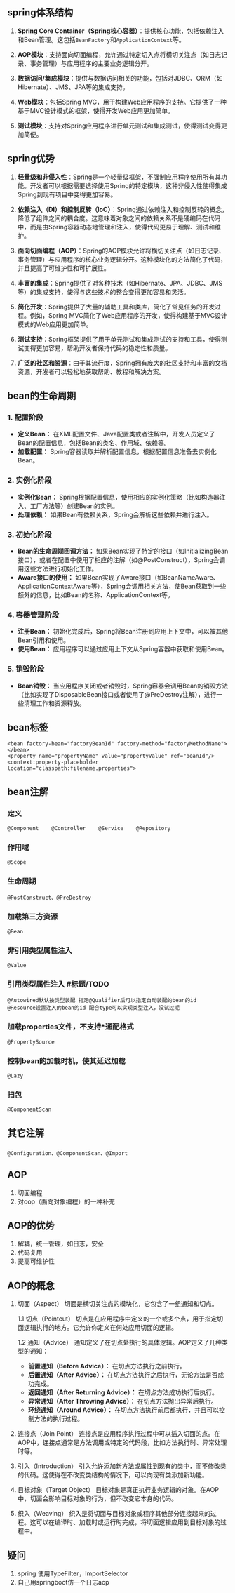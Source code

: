 ## spring体系结构
1. **Spring Core Container（Spring核心容器）**：提供核心功能，包括依赖注入和Bean管理。这包括`BeanFactory`和`ApplicationContext`等。

2. **AOP模块**：支持面向切面编程，允许通过特定切入点将横切关注点（如日志记录、事务管理）与应用程序的主要业务逻辑分开。

3. **数据访问/集成模块**：提供与数据访问相关的功能，包括对JDBC、ORM（如Hibernate）、JMS、JPA等的集成支持。

4. **Web模块**：包括Spring MVC，用于构建Web应用程序的支持。它提供了一种基于MVC设计模式的框架，使得开发Web应用更加简单。

5. **测试模块**：支持对Spring应用程序进行单元测试和集成测试，使得测试变得更加简便。


## spring优势
1. **轻量级和非侵入性**：Spring是一个轻量级框架，不强制应用程序使用所有其功能。开发者可以根据需要选择使用Spring的特定模块，这种非侵入性使得集成Spring到现有项目中变得更加容易。

2. **依赖注入（DI）和控制反转（IoC）**：Spring通过依赖注入和控制反转的概念，降低了组件之间的耦合度。这意味着对象之间的依赖关系不是硬编码在代码中，而是由Spring容器动态地管理和注入，使得代码更易于理解、测试和维护。

3. **面向切面编程（AOP）**：Spring的AOP模块允许将横切关注点（如日志记录、事务管理）与应用程序的核心业务逻辑分开。这种模块化的方法简化了代码，并且提高了可维护性和可扩展性。

4. **丰富的集成**：Spring提供了对各种技术（如Hibernate、JPA、JDBC、JMS等）的集成支持，使得与这些技术的整合变得更加容易和灵活。

5. **简化开发**：Spring提供了大量的辅助工具和类库，简化了常见任务的开发过程。例如，Spring MVC简化了Web应用程序的开发，使得构建基于MVC设计模式的Web应用更加简单。

6. **测试支持**：Spring框架提供了用于单元测试和集成测试的支持和工具，使得测试变得更加容易，帮助开发者保持代码的稳定性和质量。

7. **广泛的社区和资源**：由于其流行度，Spring拥有庞大的社区支持和丰富的文档资源，开发者可以轻松地获取帮助、教程和解决方案。


## bean的生命周期
### 1. 配置阶段
- **定义Bean：** 在XML配置文件、Java配置类或者注解中，开发人员定义了Bean的配置信息，包括Bean的类名、作用域、依赖等。
- **加载配置：** Spring容器读取并解析配置信息，根据配置信息准备去实例化Bean。

### 2. 实例化阶段
- **实例化Bean：** Spring根据配置信息，使用相应的实例化策略（比如构造器注入、工厂方法等）创建Bean的实例。
- **处理依赖：** 如果Bean有依赖关系，Spring会解析这些依赖并进行注入。

### 3. 初始化阶段
- **Bean的生命周期回调方法：** 如果Bean实现了特定的接口（如InitializingBean接口），或者在配置中使用了相应的注解（如@PostConstruct），Spring会调用这些方法进行初始化工作。
- **Aware接口的使用：** 如果Bean实现了Aware接口（如BeanNameAware、ApplicationContextAware等），Spring会调用相关方法，使Bean获取到一些额外的信息，比如Bean的名称、ApplicationContext等。

### 4. 容器管理阶段
- **注册Bean：** 初始化完成后，Spring将Bean注册到应用上下文中，可以被其他Bean引用和使用。
- **使用Bean：** 应用程序可以通过应用上下文从Spring容器中获取和使用Bean。

### 5. 销毁阶段
- **Bean销毁：** 当应用程序关闭或者销毁时，Spring容器会调用Bean的销毁方法（比如实现了DisposableBean接口或者使用了@PreDestroy注解），进行一些清理工作和资源释放。

## bean标签
```
<bean factory-bean="factoryBeanId" factory-method="factoryMethodName"></bean>
<property name="propertyName" value="propertyValue" ref="beanId"/>
<context:property-placeholder location="classpath:filename.properties">
```

## bean注解
### 定义
```
@Component    @Controller    @Service    @Repository
```
### 作用域
```
@Scope
```
### 生命周期
```
@PostConstruct、@PreDestroy
```
### 加载第三方资源
```
@Bean
```
### 非引用类型属性注入
```
@Value
```
### 引用类型属性注入 #标题/TODO
```
@Autowired默认按类型装配 指定@Qualifier后可以指定自动装配的bean的id
@Resource设置注入的bean的id 配合type可以实现类型注入，没试过呢
```

### 加载properties文件，不支持*通配格式
```
@PropertySource
```

### 控制bean的加载时机，使其延迟加载
```
@Lazy
```

### 扫包
```
@ComponentScan
```

## 其它注解

### 
```
@Configuration、@ComponentScan、@Import
```

## AOP
1. 切面编程
2. 对oop（面向对象编程）的一种补充

## AOP的优势
1. 解耦，统一管理，如日志，安全
2. 代码复用
3. 提高可维护性

## AOP的概念
1. 切面（Aspect）
切面是横切关注点的模块化，它包含了一组通知和切点。

    1.1 切点（Pointcut）
    切点是在应用程序中定义的一个或多个点，用于指定切面逻辑执行的地方。它允许你定义在何处应用切面的逻辑。

    1.2 通知（Advice）
    通知定义了在切点处执行的具体逻辑。AOP定义了几种类型的通知：
    - **前置通知（Before Advice）：** 在切点方法执行之前执行。
    - **后置通知（After Advice）：** 在切点方法执行之后执行，无论方法是否成功完成。
    - **返回通知（After Returning Advice）：** 在切点方法成功执行后执行。
    - **异常通知（After Throwing Advice）：** 在切点方法抛出异常后执行。
    - **环绕通知（Around Advice）：** 在切点方法执行前后都执行，并且可以控制方法的执行过程。

2. 连接点（Join Point）
连接点是应用程序执行过程中可以插入切面的点。在AOP中，连接点通常是方法调用或特定的代码段，比如方法执行时、异常处理时等。

3. 引入（Introduction）
引入允许添加新方法或属性到现有的类中，而不修改类的代码。这使得在不改变类结构的情况下，可以向现有类添加新功能。

4. 目标对象（Target Object）
目标对象是真正执行业务逻辑的对象。在AOP中，切面会影响目标对象的行为，但不改变它本身的代码。

5. 织入（Weaving）
织入是将切面与目标对象或程序其他部分连接起来的过程。这可以在编译时、加载时或运行时完成，将切面逻辑应用到目标对象的过程中。


## 疑问
1. spring 使用TypeFilter，ImportSelector
2. 自己用springboot仿一个日志aop